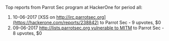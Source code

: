 Top reports from Parrot Sec program at HackerOne for period all:

1. 10-06-2017 [XSS on http://irc.parrotsec.org](https://hackerone.com/reports/238842) to Parrot Sec - 9 upvotes, $0
2. 09-06-2017 [http://lists.parrotsec.org vulnerable to MITM](https://hackerone.com/reports/238344) to Parrot Sec - 8 upvotes, $0
